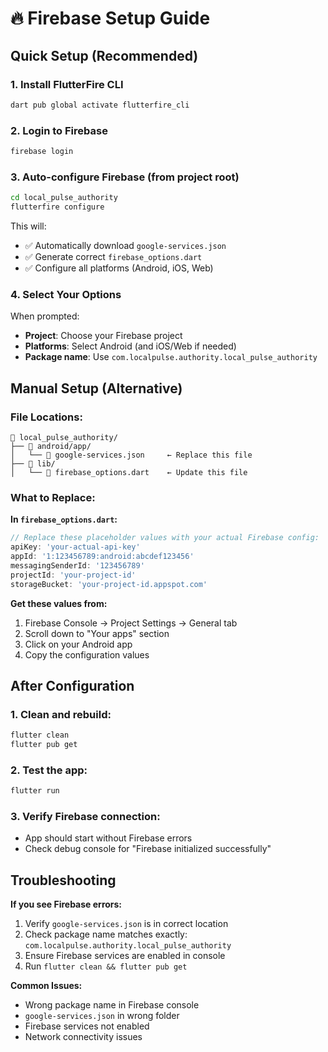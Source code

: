 # 🔥 Firebase Setup Guide

## Quick Setup (Recommended)

### 1. Install FlutterFire CLI
```bash
dart pub global activate flutterfire_cli
```

### 2. Login to Firebase
```bash
firebase login
```

### 3. Auto-configure Firebase (from project root)
```bash
cd local_pulse_authority
flutterfire configure
```

This will:
- ✅ Automatically download `google-services.json`
- ✅ Generate correct `firebase_options.dart`
- ✅ Configure all platforms (Android, iOS, Web)

### 4. Select Your Options
When prompted:
- **Project**: Choose your Firebase project
- **Platforms**: Select Android (and iOS/Web if needed)
- **Package name**: Use `com.localpulse.authority.local_pulse_authority`

## Manual Setup (Alternative)

### File Locations:
```
📂 local_pulse_authority/
├── 📂 android/app/
│   └── 📄 google-services.json     ← Replace this file
├── 📂 lib/
│   └── 📄 firebase_options.dart    ← Update this file
```

### What to Replace:

**In `firebase_options.dart`:**
```dart
// Replace these placeholder values with your actual Firebase config:
apiKey: 'your-actual-api-key'
appId: '1:123456789:android:abcdef123456'
messagingSenderId: '123456789'
projectId: 'your-project-id'
storageBucket: 'your-project-id.appspot.com'
```

**Get these values from:**
1. Firebase Console → Project Settings → General tab
2. Scroll down to "Your apps" section
3. Click on your Android app
4. Copy the configuration values

## After Configuration

### 1. Clean and rebuild:
```bash
flutter clean
flutter pub get
```

### 2. Test the app:
```bash
flutter run
```

### 3. Verify Firebase connection:
- App should start without Firebase errors
- Check debug console for "Firebase initialized successfully"

## Troubleshooting

**If you see Firebase errors:**
1. Verify `google-services.json` is in correct location
2. Check package name matches exactly: `com.localpulse.authority.local_pulse_authority`
3. Ensure Firebase services are enabled in console
4. Run `flutter clean && flutter pub get`

**Common Issues:**
- Wrong package name in Firebase console
- `google-services.json` in wrong folder
- Firebase services not enabled
- Network connectivity issues